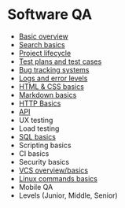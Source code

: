 # Software QA

- [Basic overview](overview)
- [Search basics](search)
- [Project lifecycle](project-lifecycle)
- [Test plans and test cases](test-case-plan)
- [Bug tracking systems](bugtrackers)
- [Logs and error levels](logs)
- [HTML & CSS basics](html)
- [Markdown basics](markdown)
- [HTTP Basics](http)
- [API](api)
- UX testing
- Load testing
- [SQL basics](sql)
- Scripting basics
- CI basics
- Security basics
- [VCS overview/basics](vcs)
- [Linux commands basics](linux)
- Mobile QA
- Levels (Junior, Middle, Senior)

